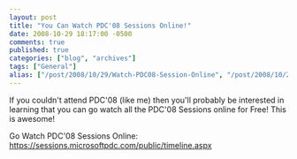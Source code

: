 ```yaml
---
layout: post
title: "You Can Watch PDC'08 Sessions Online!"
date: 2008-10-29 18:17:00 -0500
comments: true
published: true
categories: ["blog", "archives"]
tags: ["General"]
alias: ["/post/2008/10/29/Watch-PDC08-Session-Online", "/post/2008/10/29/watch-pdc08-session-online"]
---
```

<!-- more -->
<p>
If you couldn&#39;t attend PDC&#39;08 (like me) then you&#39;ll probably be interested in learning that you can go watch all the PDC&#39;08 Sessions online for Free! This is awesome! 
</p>
<p>
Go Watch PDC&#39;08 Sessions Online: <a href="https://sessions.microsoftpdc.com/public/timeline.aspx">https://sessions.microsoftpdc.com/public/timeline.aspx</a> 
</p>
